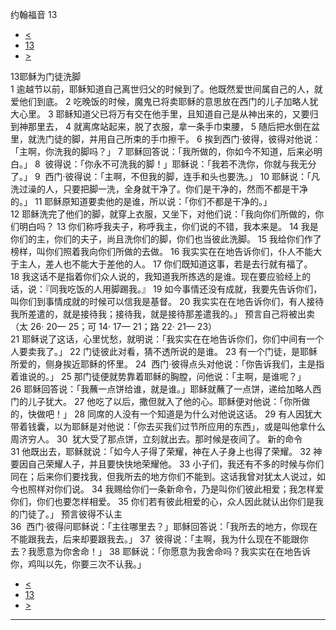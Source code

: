 ﻿





 约翰福音 13




* [<](bible/JHN12.md)
* [13](bible/JHN.md)
* [>](bible/JHN14.md)



 
13耶稣为门徒洗脚  
1 逾越节以前，耶稣知道自己离世归父的时候到了。他既然爱世间属自己的人，就爱他们到底。 
2 吃晚饭的时候，魔鬼已将卖耶稣的意思放在西门的儿子加略人犹大心里。 
3 耶稣知道父已将万有交在他手里，且知道自己是从神出来的，又要归到神那里去， 
4 就离席站起来，脱了衣服，拿一条手巾束腰， 
5 随后把水倒在盆里，就洗门徒的脚，并用自己所束的手巾擦干。 
6 挨到西门·彼得，彼得对他说：「主啊，你洗我的脚吗？」 
7 耶稣回答说：「我所做的，你如今不知道，后来必明白。」 
8  彼得说：「你永不可洗我的脚！」耶稣说：「我若不洗你，你就与我无分了。」 
9  西门·彼得说：「主啊，不但我的脚，连手和头也要洗。」 
10 耶稣说：「凡洗过澡的人，只要把脚一洗，全身就干净了。你们是干净的，然而不都是干净的。」 
11 耶稣原知道要卖他的是谁，所以说：「你们不都是干净的。」  
12 耶稣洗完了他们的脚，就穿上衣服，又坐下，对他们说：「我向你们所做的，你们明白吗？ 
13 你们称呼我夫子，称呼我主，你们说的不错，我本来是。 
14 我是你们的主，你们的夫子，尚且洗你们的脚，你们也当彼此洗脚。 
15 我给你们作了榜样，叫你们照着我向你们所做的去做。 
16 我实实在在地告诉你们，仆人不能大于主人，差人也不能大于差他的人。 
17 你们既知道这事，若是去行就有福了。 
18 我这话不是指着你们众人说的，我知道我所拣选的是谁。现在要应验经上的话，说：『同我吃饭的人用脚踢我。』 
19 如今事情还没有成就，我要先告诉你们，叫你们到事情成就的时候可以信我是基督。 
20 我实实在在地告诉你们，有人接待我所差遣的，就是接待我；接待我，就是接待那差遣我的。」 预言自己将被出卖 （太
26·
20—
25；可
14·
17—
21；路
22·
21—
23）  
21 耶稣说了这话，心里忧愁，就明说：「我实实在在地告诉你们，你们中间有一个人要卖我了。」 
22 门徒彼此对看，猜不透所说的是谁。 
23 有一个门徒，是耶稣所爱的，侧身挨近耶稣的怀里。 
24  西门·彼得点头对他说：「你告诉我们，主是指着谁说的。」 
25 那门徒便就势靠着耶稣的胸膛，问他说：「主啊，是谁呢？」 
26 耶稣回答说：「我蘸一点饼给谁，就是谁。」耶稣就蘸了一点饼，递给加略人西门的儿子犹大。 
27 他吃了以后，撒但就入了他的心。耶稣便对他说：「你所做的，快做吧！」 
28 同席的人没有一个知道是为什么对他说这话。 
29 有人因犹大带着钱囊，以为耶稣是对他说：「你去买我们过节所应用的东西」，或是叫他拿什么周济穷人。 
30  犹大受了那点饼，立刻就出去。那时候是夜间了。 新的命令  
31 他既出去，耶稣就说：「如今人子得了荣耀，神在人子身上也得了荣耀。 
32 神要因自己荣耀人子，并且要快快地荣耀他。 
33 小子们，我还有不多的时候与你们同在；后来你们要找我，但我所去的地方你们不能到。这话我曾对犹太人说过，如今也照样对你们说。 
34 我赐给你们一条新命令，乃是叫你们彼此相爱；我怎样爱你们，你们也要怎样相爱。 
35 你们若有彼此相爱的心，众人因此就认出你们是我的门徒了。」 预言彼得不认主  
36  西门·彼得问耶稣说：「主往哪里去？」耶稣回答说：「我所去的地方，你现在不能跟我去，后来却要跟我去。」 
37  彼得说：「主啊，我为什么现在不能跟你去？我愿意为你舍命！」 
38 耶稣说：「你愿意为我舍命吗？我实实在在地告诉你，鸡叫以先，你要三次不认我。」 
* [<](bible/JHN12.md)
* [13](bible/JHN.md)
* [>](bible/JHN14.md)





---









